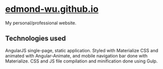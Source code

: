 # [edmond-wu.github.io](https://edmond-wu.github.io)
My personal/professional website.

## Technologies used
AngularJS single-page, static application. Styled with Materialize CSS and animated with Angular-Animate, and mobile navigation bar done with Materialize. CSS and JS file compilation and minification done using Gulp.
